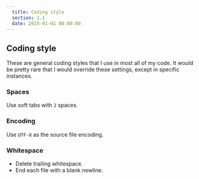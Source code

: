 ```yaml
---
  title: Coding style
  section: 1.1
  date: 2015-01-01 00:00:00
---
```


## Coding style

These are general coding styles that I use in most all of my code. It would be pretty rare that I would override these settings, except in specific instances.

### Spaces

Use soft tabs with `2` spaces.

### Encoding

Use `UTF-8` as the source file encoding.

### Whitespace

* Delete trailing whitespace.
* End each file with a blank newline.

